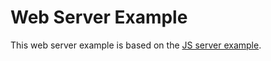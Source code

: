 # Web Server Example

This web server example is based on the [JS server example](https://github.com/planet-nine-app/sessionless/blob/main/src/javascript/example/server/server.js).
